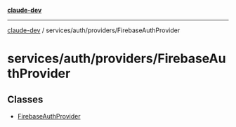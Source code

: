 [**claude-dev**](../../../../README.md)

***

[claude-dev](../../../../README.md) / services/auth/providers/FirebaseAuthProvider

# services/auth/providers/FirebaseAuthProvider

## Classes

- [FirebaseAuthProvider](classes/FirebaseAuthProvider.md)
